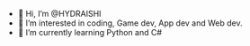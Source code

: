- 👋 Hi, I’m @HYDRAISHI
- 👀 I’m interested in coding, Game dev, App dev and Web dev.
- 🌱 I’m currently learning Python and C#

<!---
HYDRAISHI/HYDRAISHI is a ✨ special ✨ repository because its `README.md` (this file) appears on your GitHub profile.
You can click the Preview link to take a look at your changes.
--->
